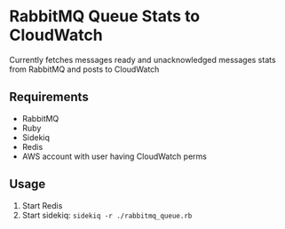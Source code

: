 # RabbitMQ Queue Stats to CloudWatch
Currently fetches messages ready and unacknowledged messages stats from RabbitMQ and posts to CloudWatch
## Requirements
* RabbitMQ
* Ruby
* Sidekiq
* Redis
* AWS account with user having CloudWatch perms

## Usage
1. Start Redis
2. Start sidekiq: `sidekiq -r ./rabbitmq_queue.rb`
